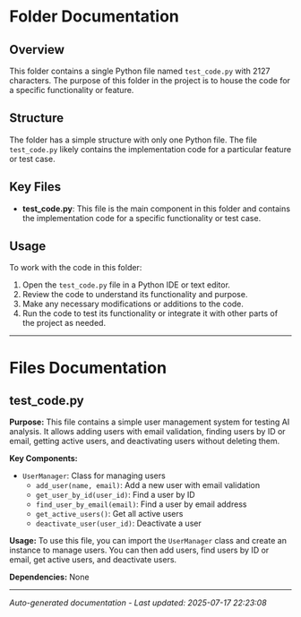 # Folder Documentation

## Overview
This folder contains a single Python file named `test_code.py` with 2127 characters. The purpose of this folder in the project is to house the code for a specific functionality or feature.

## Structure
The folder has a simple structure with only one Python file. The file `test_code.py` likely contains the implementation code for a particular feature or test case.

## Key Files
- **test_code.py**: This file is the main component in this folder and contains the implementation code for a specific functionality or test case.

## Usage
To work with the code in this folder:
1. Open the `test_code.py` file in a Python IDE or text editor.
2. Review the code to understand its functionality and purpose.
3. Make any necessary modifications or additions to the code.
4. Run the code to test its functionality or integrate it with other parts of the project as needed.

---

# Files Documentation

## test_code.py

**Purpose:** This file contains a simple user management system for testing AI analysis. It allows adding users with email validation, finding users by ID or email, getting active users, and deactivating users without deleting them.

**Key Components:**
- `UserManager`: Class for managing users
  - `add_user(name, email)`: Add a new user with email validation
  - `get_user_by_id(user_id)`: Find a user by ID
  - `find_user_by_email(email)`: Find a user by email address
  - `get_active_users()`: Get all active users
  - `deactivate_user(user_id)`: Deactivate a user

**Usage:** To use this file, you can import the `UserManager` class and create an instance to manage users. You can then add users, find users by ID or email, get active users, and deactivate users.

**Dependencies:** None

---
*Auto-generated documentation - Last updated: 2025-07-17 22:23:08*
